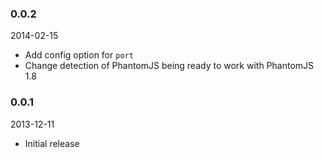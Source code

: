 ### 0.0.2

2014-02-15

 - Add config option for `port`
 - Change detection of PhantomJS being ready to work with PhantomJS 1.8

### 0.0.1

2013-12-11

 - Initial release
